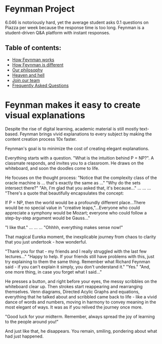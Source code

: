 # Feynman Project 

6.046 is notoriously hard, yet the average student asks 0.1 questions on Piazza per week because the response time is too long. Feynman is a student-driven Q&A platform with instant responses. 

## Table of contents:
  - [How Feynman works](./doc/harness_potential.md)
  - [How Feynman is different](./doc/facebook_piazza.md) 
  - [Our philosophy](./doc/contrarian_beliefs.md)
  - [Heaven and hell](./doc/my_promise.md)
  - [Join our team](CONTRIBUTING.md)
  - [Frequently Asked Questions](FAQ.md)

# Feynman makes it easy to create visual explanations 

Despite the rise of digital learning, academic material is still mostly text-based. Feynman brings vivid explanations to every subject by making the content creation process 10x faster. 

Feynman's goal is to minimize the cost of creating elegant explanations. 

Everything starts with a question. "What is the intuition behind P = NP?". A classmate responds, and invites you to a classroom. He draws on the whiteboard, and soon the doodles come to life. 

He focuses on the thought process: 
"Notice that the complexity class of the oracle machine is ... that's exactly the same as ..." 
"Why do the sets intersect there?" 
"Ah, I'm glad that you asked that, it's because..."
...
...
...
"There's a quote that beautifully encapsulates the concept: 

If P = NP, then the world would be a profoundly different place...There would be no special value in "creative leaps,"...Everyone who could appreciate a symphony would be Mozart; everyone who could follow a step-by-step argument would be Gauss..."

"I like that."
...
...
...
"Ohhhh, everything makes sense now!" 

That magical Eureka moment, the inexplicable journey from chaos to clarity that you just undertook - how wonderful. 

"Thank you for that - my friends and I really struggled with the last few lectures..." 
"Happy to help. If your friends still have problems with this, just try explaining to them the same thing. Remember what Richard Feynman said - if you can't explain it simply, you don't understand it." 
"Yes."
"And, one more thing, in case you forget what I said..."

He presses a button, and right before your eyes, the messy scribbles on the whiteboard clear up. Then strokes start reappearing and rearranging themselves. Venn diagrams, Directed Acylic Graphs and equations, everything that he talked about and scribbled came back to life - like a vivid dance of words and numbers, moving in harmony to convey meaning in the most elegant of ways. It was as if you relived the journey once more. 

"Good luck for your midterm. Remember, always spread the joy of learning to the people around you!"

And just like that, he disappears. You remain, smiling, pondering about what had just happened. 
